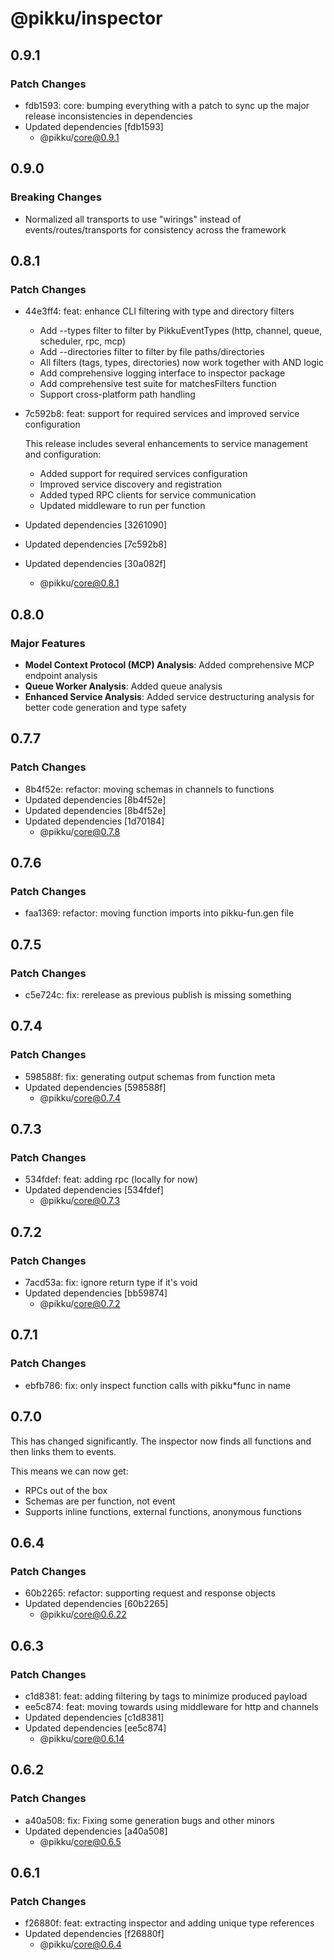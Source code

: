 # @pikku/inspector

## 0.9.1

### Patch Changes

- fdb1593: core: bumping everything with a patch to sync up the major release inconsistencies in dependencies
- Updated dependencies [fdb1593]
  - @pikku/core@0.9.1

## 0.9.0

### Breaking Changes

- Normalized all transports to use "wirings" instead of events/routes/transports for consistency across the framework

## 0.8.1

### Patch Changes

- 44e3ff4: feat: enhance CLI filtering with type and directory filters

  - Add --types filter to filter by PikkuEventTypes (http, channel, queue, scheduler, rpc, mcp)
  - Add --directories filter to filter by file paths/directories
  - All filters (tags, types, directories) now work together with AND logic
  - Add comprehensive logging interface to inspector package
  - Add comprehensive test suite for matchesFilters function
  - Support cross-platform path handling

- 7c592b8: feat: support for required services and improved service configuration

  This release includes several enhancements to service management and configuration:

  - Added support for required services configuration
  - Improved service discovery and registration
  - Added typed RPC clients for service communication
  - Updated middleware to run per function

- Updated dependencies [3261090]
- Updated dependencies [7c592b8]
- Updated dependencies [30a082f]
  - @pikku/core@0.8.1

## 0.8.0

### Major Features

- **Model Context Protocol (MCP) Analysis**: Added comprehensive MCP endpoint analysis
- **Queue Worker Analysis**: Added queue analysis
- **Enhanced Service Analysis**: Added service destructuring analysis for better code generation and type safety

## 0.7.7

### Patch Changes

- 8b4f52e: refactor: moving schemas in channels to functions
- Updated dependencies [8b4f52e]
- Updated dependencies [8b4f52e]
- Updated dependencies [1d70184]
  - @pikku/core@0.7.8

## 0.7.6

### Patch Changes

- faa1369: refactor: moving function imports into pikku-fun.gen file

## 0.7.5

### Patch Changes

- c5e724c: fix: rerelease as previous publish is missing something

## 0.7.4

### Patch Changes

- 598588f: fix: generating output schemas from function meta
- Updated dependencies [598588f]
  - @pikku/core@0.7.4

## 0.7.3

### Patch Changes

- 534fdef: feat: adding rpc (locally for now)
- Updated dependencies [534fdef]
  - @pikku/core@0.7.3

## 0.7.2

### Patch Changes

- 7acd53a: fix: ignore return type if it's void
- Updated dependencies [bb59874]
  - @pikku/core@0.7.2

## 0.7.1

### Patch Changes

- ebfb786: fix: only inspect function calls with pikku\*func in name

## 0.7.0

This has changed significantly. The inspector now finds all functions and then links them to events.

This means we can now get:

- RPCs out of the box
- Schemas are per function, not event
- Supports inline functions, external functions, anonymous functions

## 0.6.4

### Patch Changes

- 60b2265: refactor: supporting request and response objects
- Updated dependencies [60b2265]
  - @pikku/core@0.6.22

## 0.6.3

### Patch Changes

- c1d8381: feat: adding filtering by tags to minimize produced payload
- ee5c874: feat: moving towards using middleware for http and channels
- Updated dependencies [c1d8381]
- Updated dependencies [ee5c874]
  - @pikku/core@0.6.14

## 0.6.2

### Patch Changes

- a40a508: fix: Fixing some generation bugs and other minors
- Updated dependencies [a40a508]
  - @pikku/core@0.6.5

## 0.6.1

### Patch Changes

- f26880f: feat: extracting inspector and adding unique type references
- Updated dependencies [f26880f]
  - @pikku/core@0.6.4
